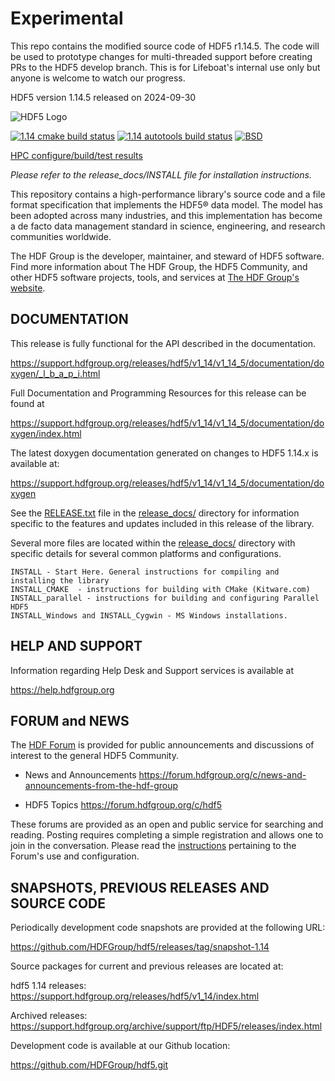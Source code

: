 # Experimental

This repo contains the modified source code of HDF5 r1.14.5. The code will be used to prototype changes for multi-threaded support
before creating PRs to the HDF5 develop branch. This is for Lifeboat's internal use only but anyone is welcome to watch our progress.

HDF5 version 1.14.5 released on 2024-09-30

![HDF5 Logo](doxygen/img/HDF5.png)

[![1.14 cmake build status](https://img.shields.io/github/actions/workflow/status/HDFGroup/hdf5/cmake.yml?branch=hdf5_1_14&label=HDF5%201.14%20CMake%20CI)](https://github.com/HDFGroup/hdf5/actions/workflows/cmake.yml?query=branch%3Ahdf5_1_14)
[![1.14 autotools build status](https://img.shields.io/github/actions/workflow/status/HDFGroup/hdf5/autotools.yml?branch=hdf5_1_14&label=HDF5%201.14%20Autotools%20CI)](https://github.com/HDFGroup/hdf5/actions/workflows/autotools.yml?query=branch%3Ahdf5_1_14)
[![BSD](https://img.shields.io/badge/License-BSD-blue.svg)](https://github.com/HDFGroup/hdf5/blob/hdf5_1_14/COPYING)

[HPC configure/build/test results](https://my.cdash.org/index.php?project=HDF5)

*Please refer to the release_docs/INSTALL file for installation instructions.*

This repository contains a high-performance library's source code and a file format
specification that implements the HDF5® data model. The model has been adopted across
many industries, and this implementation has become a de facto data management standard
in science, engineering, and research communities worldwide.

The HDF Group is the developer, maintainer, and steward of HDF5 software. Find more
information about The HDF Group, the HDF5 Community, and other HDF5 software projects,
tools, and services at [The HDF Group's website](https://www.hdfgroup.org/). 

DOCUMENTATION
-------------
This release is fully functional for the API described in the documentation.

   https://support.hdfgroup.org/releases/hdf5/v1_14/v1_14_5/documentation/doxygen/_l_b_a_p_i.html

Full Documentation and Programming Resources for this release can be found at

   https://support.hdfgroup.org/releases/hdf5/v1_14/v1_14_5/documentation/doxygen/index.html

The latest doxygen documentation generated on changes to HDF5 1.14.x is available at:

   https://support.hdfgroup.org/releases/hdf5/v1_14/v1_14_5/documentation/doxygen

See the [RELEASE.txt](release_docs/RELEASE.txt) file in the [release_docs/](release_docs/) directory for information specific
to the features and updates included in this release of the library.

Several more files are located within the [release_docs/](release_docs/) directory with specific
details for several common platforms and configurations.

    INSTALL - Start Here. General instructions for compiling and installing the library
    INSTALL_CMAKE  - instructions for building with CMake (Kitware.com)
    INSTALL_parallel - instructions for building and configuring Parallel HDF5
    INSTALL_Windows and INSTALL_Cygwin - MS Windows installations.



HELP AND SUPPORT
----------------
Information regarding Help Desk and Support services is available at

   https://help.hdfgroup.org 



FORUM and NEWS
--------------
The [HDF Forum](https://forum.hdfgroup.org) is provided for public announcements and discussions
of interest to the general HDF5 Community.

   - News and Announcements
   https://forum.hdfgroup.org/c/news-and-announcements-from-the-hdf-group

   - HDF5 Topics
   https://forum.hdfgroup.org/c/hdf5

These forums are provided as an open and public service for searching and reading.
Posting requires completing a simple registration and allows one to join in the
conversation.  Please read the [instructions](https://forum.hdfgroup.org/t/quickstart-guide-welcome-to-the-new-hdf-forum
) pertaining to the Forum's use and configuration.


SNAPSHOTS, PREVIOUS RELEASES AND SOURCE CODE
--------------------------------------------
Periodically development code snapshots are provided at the following URL:

   https://github.com/HDFGroup/hdf5/releases/tag/snapshot-1.14

Source packages for current and previous releases are located at:

   hdf5 1.14 releases:
   https://support.hdfgroup.org/releases/hdf5/v1_14/index.html

   Archived releases:
   https://support.hdfgroup.org/archive/support/ftp/HDF5/releases/index.html

Development code is available at our Github location:

   https://github.com/HDFGroup/hdf5.git

